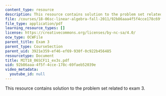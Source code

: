 ```yaml
---
content_type: resource
description: This resource contains solution to the problem set related to exam 3.
file: /courses/18-06sc-linear-algebra-fall-2011/92b86aaa4f5f4cce178c69faeb52039e_MIT18_06SCF11_ex3s.pdf
file_type: application/pdf
learning_resource_types: []
license: https://creativecommons.org/licenses/by-nc-sa/4.0/
ocw_type: OCWFile
parent_title: Exam 3
parent_type: CourseSection
parent_uid: 3921e359-ef46-ef69-930f-0c922b456485
resourcetype: Document
title: MIT18_06SCF11_ex3s.pdf
uid: 92b86aaa-4f5f-4cce-178c-69faeb52039e
video_metadata:
  youtube_id: null
---
```

This resource contains solution to the problem set related to exam 3.